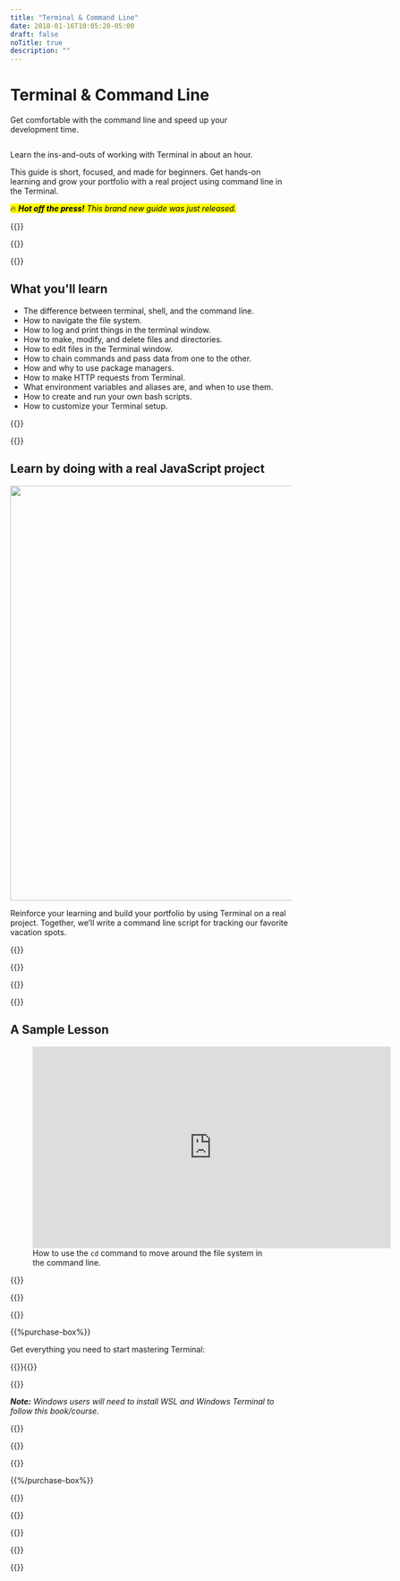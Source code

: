 ```yaml
---
title: "Terminal & Command Line"
date: 2018-01-16T10:05:20-05:00
draft: false
noTitle: true
description: ""
---
```


<h1 class="no-padding-top no-margin-bottom h5 text-sans">Terminal & Command Line</h1>
<p><span class="text-xlarge text-serif">Get comfortable with the command line and speed up your development&nbsp;time.</span></p>

<img class="img-center img-hero" alt="" src="/img/guides/terminal.png">

<span class="text-large">Learn the ins-and-outs of working with Terminal in about an&nbsp;hour.</span>

This guide is short, focused, and made for beginners. Get hands-on learning and grow your portfolio with a real project using command line in the Terminal.

<p><mark>🔥 <em><strong>Hot off the press!</strong> This brand new guide was just released.</em></mark></p>

{{<cta for="guide">}}

<div class="padding-bottom-small">{{<pricing-link>}}</div>

{{<used-by>}}

## What you'll learn

- The difference between terminal, shell, and the command line.
- How to navigate the file system.
- How to log and print things in the terminal window.
- How to make, modify, and delete files and directories.
- How to edit files in the Terminal window.
- How to chain commands and pass data from one to the other.
- How and why to use package managers.
- How to make HTTP requests from Terminal.
- What environment variables and aliases are, and when to use them.
- How to create and run your own bash scripts.
- How to customize your Terminal setup.

{{<formats>}}

{{<testimonial-group group="learn">}}

## Learn by doing with a real JavaScript project

<p class="no-margin-bottom"><img src="/img/projects/terminal.png" alt="" width="1080" height="741" class="no-margin-bottom img-center"></p>

Reinforce your learning and build your portfolio by using Terminal on a real project. Together, we’ll write a command line script for tracking our favorite vacation spots.

{{<bonuses>}}

{{<pricing-link>}}

{{<testimonial-group group="slack">}}

{{<skills>}}

## A Sample Lesson

<figure>
	<iframe class="no-margin-bottom" src="https://player.vimeo.com/video/744298791?h=15ad0aa6b8" width="640" height="360" frameborder="0" allow="autoplay; fullscreen; picture-in-picture" allowfullscreen></iframe>
	<figcaption>How to use the <code>cd</code> command to move around the file system in the command line.</figcaption>
</figure>

{{<sample>}}

{{<money-back>}}

{{<cta for="bio">}}

{{%purchase-box%}}

Get everything you need to start mastering Terminal:

{{<purchase-summary>}}{{</purchase-summary>}}

{{<cta for="guide-buy">}}

<p><em><strong>Note:</strong> Windows users will need to install WSL and Windows Terminal to follow this book/course.</em></p>

{{<purchase-link product="terminal">}}

{{<purchase-upsell upsell="complete">}}

{{<sales-numbers>}}

{{%/purchase-box%}}

{{<testimonial-group group="purchase">}}

{{<faq>}}

{{<pricing-link>}}

{{<testimonial-group group="faq">}}

{{<not-ready-yet>}}
